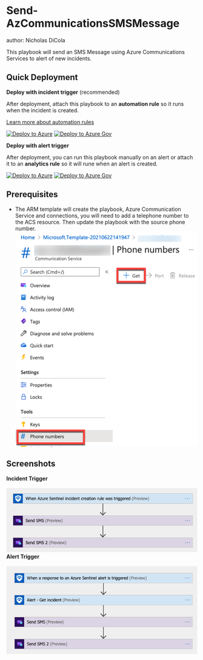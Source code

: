 # Send-AzCommunicationsSMSMessage
author: Nicholas DiCola

This playbook will send an SMS Message using Azure Communications Services to alert of new incidents.

## Quick Deployment
**Deploy with incident trigger** (recommended)

After deployment, attach this playbook to an **automation rule** so it runs when the incident is created.

[Learn more about automation rules](https://docs.microsoft.com/azure/sentinel/automate-incident-handling-with-automation-rules#creating-and-managing-automation-rules)

[![Deploy to Azure](https://aka.ms/deploytoazurebutton)](https://portal.azure.com/#create/Microsoft.Template/uri/https%3A%2F%2Fraw.githubusercontent.com%2FAzure%2FAzure-Sentinel%2Fmaster%2FPlaybooks%2FSend-AzCommunicationsSMSMessage%2Fincident-trigger%2Fazuredeploy.json)
[![Deploy to Azure Gov](https://aka.ms/deploytoazuregovbutton)](https://portal.azure.us/#create/Microsoft.Template/uri/https%3A%2F%2Fraw.githubusercontent.com%2FAzure%2FAzure-Sentinel%2Fmaster%2FPlaybooks%2FSend-AzCommunicationsSMSMessage%2Fincident-trigger%2Fazuredeploy.json)

**Deploy with alert trigger**

After deployment, you can run this playbook manually on an alert or attach it to an **analytics rule** so it will rune when an alert is created.

[![Deploy to Azure](https://aka.ms/deploytoazurebutton)](https://portal.azure.com/#create/Microsoft.Template/uri/https%3A%2F%2Fraw.githubusercontent.com%2FAzure%2FAzure-Sentinel%2Fmaster%2FPlaybooks%2FSend-AzCommunicationsSMSMessage%2Falert-trigger%2Fazuredeploy.json)
[![Deploy to Azure Gov](https://aka.ms/deploytoazuregovbutton)](https://portal.azure.us/#create/Microsoft.Template/uri/https%3A%2F%2Fraw.githubusercontent.com%2FAzure%2FAzure-Sentinel%2Fmaster%2FPlaybooks%2FSend-AzCommunicationsSMSMessage%2Falert-trigger%2Fazuredeploy.json)

## Prerequisites
- The ARM template will create the playbook, Azure Communication Service and connections, you will need to add a telephone number to the ACS resource.  Then update the playbook with the source phone number.
![Telephone Number](./images/ACSTeleNumber.png)

## Screenshots
**Incident Trigger**<br>  
![Incident Trigger](./incident-trigger/images/Send-AzCommunicationsSMSMessage_incident.png)  
**Alert Trigger**<br>  
![Alert Trigger](./alert-trigger/images/Send-AzCommunicationsSMSMessage_alert.png)  

